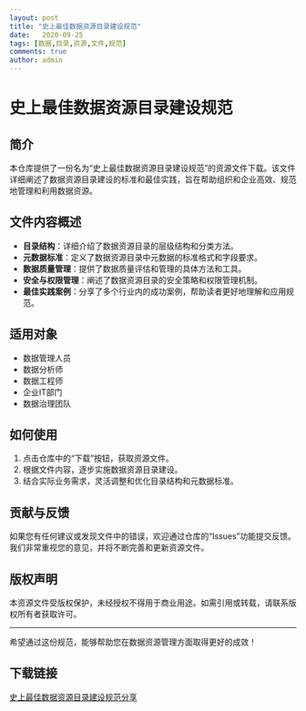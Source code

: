 ```yaml
---
layout: post
title: "史上最佳数据资源目录建设规范"
date:   2020-09-25
tags: [数据,目录,资源,文件,规范]
comments: true
author: admin
---
```

# 史上最佳数据资源目录建设规范

## 简介

本仓库提供了一份名为“史上最佳数据资源目录建设规范”的资源文件下载。该文件详细阐述了数据资源目录建设的标准和最佳实践，旨在帮助组织和企业高效、规范地管理和利用数据资源。

## 文件内容概述

- **目录结构**：详细介绍了数据资源目录的层级结构和分类方法。
- **元数据标准**：定义了数据资源目录中元数据的标准格式和字段要求。
- **数据质量管理**：提供了数据质量评估和管理的具体方法和工具。
- **安全与权限管理**：阐述了数据资源目录的安全策略和权限管理机制。
- **最佳实践案例**：分享了多个行业内的成功案例，帮助读者更好地理解和应用规范。

## 适用对象

- 数据管理人员
- 数据分析师
- 数据工程师
- 企业IT部门
- 数据治理团队

## 如何使用

1. 点击仓库中的“下载”按钮，获取资源文件。
2. 根据文件内容，逐步实施数据资源目录建设。
3. 结合实际业务需求，灵活调整和优化目录结构和元数据标准。

## 贡献与反馈

如果您有任何建议或发现文件中的错误，欢迎通过仓库的“Issues”功能提交反馈。我们非常重视您的意见，并将不断完善和更新资源文件。

## 版权声明

本资源文件受版权保护，未经授权不得用于商业用途。如需引用或转载，请联系版权所有者获取许可。

---

希望通过这份规范，能够帮助您在数据资源管理方面取得更好的成效！

## 下载链接

[史上最佳数据资源目录建设规范分享](https://pan.quark.cn/s/75f7ea9f7a60)